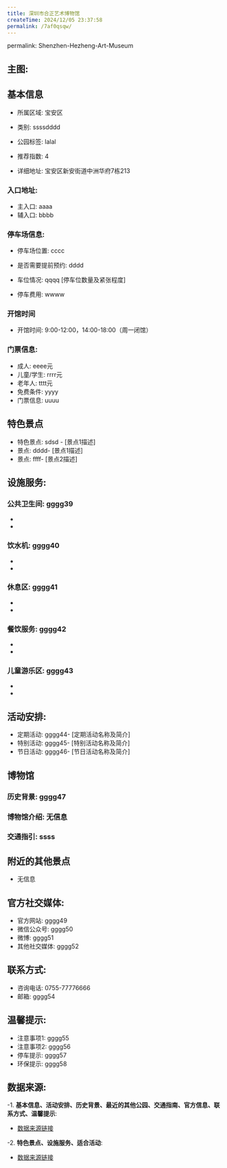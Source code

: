 ```yaml
---
title: 深圳市合正艺术博物馆
createTime: 2024/12/05 23:37:58
permalink: /7af0qsqw/
---
```

permalink: Shenzhen-Hezheng-Art-Museum
## 主图:
<ImageCard
image="https://cn.bing.com/th?id=OHR.AlfanzinaLighthouse_ZH-CN9704515669_1920x1080.webp"
title= "深圳市合正艺术博物馆"
description= ""
date="2024/12/05"
href="/"
author="市文化广电旅游体育局"
/>
## 基本信息

- 所属区域: 宝安区

- 类别: ssssdddd

- 公园标签: lalal

- 推荐指数: 4

- 详细地址: 宝安区新安街道中洲华府7栋213

### 入口地址:
- 主入口: aaaa
- 辅入口: bbbb
### 停车场信息:
- 停车场位置: cccc

- 是否需要提前预约: dddd

- 车位情况: qqqq [停车位数量及紧张程度]

- 停车费用: wwww

### 开馆时间
- 开馆时间: 9:00-12:00，14:00-18:00（周一闭馆）

### 门票信息:
- 成人: eeee元
- 儿童/学生: rrrr元
- 老年人: tttt元
- 免费条件: yyyy
- 门票信息: uuuu
## 特色景点
- 特色景点: sdsd - [景点1描述]
- 景点: dddd- [景点1描述]
- 景点: ffff- [景点2描述]
## 设施服务:
### 公共卫生间: gggg39
- 
- 
### 饮水机: gggg40
- 
- 
### 休息区: gggg41
- 
- 
### 餐饮服务: gggg42
- 
- 
### 儿童游乐区: gggg43
- 
- 
## 活动安排:
- 定期活动: gggg44- [定期活动名称及简介]
- 特别活动: gggg45- [特别活动名称及简介]
- 节日活动: gggg46- [节日活动名称及简介]
## 博物馆
### 历史背景: gggg47
### 博物馆介绍: 无信息
### 交通指引: ssss

## 附近的其他景点
- 无信息

## 官方社交媒体:
- 官方网站: gggg49
- 微信公众号: gggg50
- 微博: gggg51
- 其他社交媒体: gggg52

## 联系方式:
- 咨询电话: 0755-77776666
- 邮箱: gggg54

## 温馨提示:
- 注意事项1: gggg55
- 注意事项2: gggg56
- 停车提示: gggg57
- 环保提示: gggg58

## 数据来源:
-1. **基本信息、活动安排、历史背景、最近的其他公园、交通指南、官方信息、联系方式、温馨提示**:
- [数据来源链接](http://wtl.sz.gov.cn/ggfw/whl/bwgylb/index.html)

-2. **特色景点、设施服务、适合活动**:
- [数据来源链接](http://wtl.sz.gov.cn/ggfw/whl/bwgylb/index.html)

